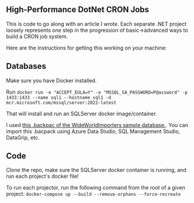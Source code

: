 ## High-Performance DotNet CRON Jobs

This is code to go along with an article I wrote. Each separate .NET project loosely represents one step in the progression of basic->advanced ways to build a CRON job system.

Here are the instructions for getting this working on your machine:

## Databases

Make sure you have Docker installed.

Run `docker run -e "ACCEPT_EULA=Y" -e "MSSQL_SA_PASSWORD=P@assword" -p 1433:1433 --name sql1 --hostname sql1 -d mcr.microsoft.com/mssql/server:2022-latest`

That will install and run an SQLServer docker image/container.

I used [this .backpac of the WideWorldImporters sample database.](https://github.com/Microsoft/sql-server-samples/releases/download/wide-world-importers-v1.0/WideWorldImporters-Full.bacpac). You can import this .bacpack using Azure Data Studio, SQL Management Studio, DataGrip, etc.

## Code

Clone the repo, make sure the SQLServer docker container is running, and run each project's docker file!

To run each projector, run the following command from the root of a given project: `docker-compose up --build --remove-orphans --force-recreate`

